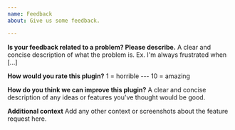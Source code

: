 ```yaml
---
name: Feedback
about: Give us some feedback.

---
```


**Is your feedback related to a problem? Please describe.**
A clear and concise description of what the problem is. Ex. I'm always frustrated when [...]

**How would you rate this plugin?**
1 = horrible --- 10 = amazing

**How do you think we can improve this plugin?**
A clear and concise description of any ideas or features you've thought would be good.

**Additional context**
Add any other context or screenshots about the feature request here.
